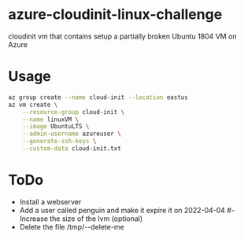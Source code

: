 # azure-cloudinit-linux-challenge
cloudinit vm that contains setup a partially broken Ubuntu 1804 VM on Azure
# Usage
```bash
az group create --name cloud-init --location eastus
az vm create \
    --resource-group cloud-init \
    --name linuxVM \
    --image UbuntuLTS \
    --admin-username azureuser \
    --generate-ssh-keys \
    --custom-data cloud-init.txt
```
# ToDo
 - Install a webserver
 - Add a user called penguin and make it expire it on 2022-04-04
 #- Increase the size of the lvm (optional)
 - Delete the file /tmp/--delete-me
 
